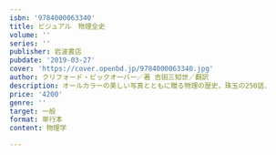 ```yaml
---
isbn: '9784000063340'
title: ビジュアル　物理全史
volume: ''
series: ''
publisher: 岩波書店
pubdate: '2019-03-27'
cover: 'https://cover.openbd.jp/9784000063340.jpg'
author: クリフォード・ピックオーバー／著 吉田三知世／翻訳
description: オールカラーの美しい写真とともに贈る物理の歴史，珠玉の250話．
price: '4200'
genre: ''
target: 一般
format: 単行本
content: 物理学

---
```


